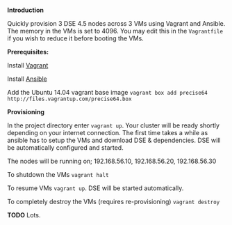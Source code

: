 **Introduction**

Quickly provision 3 DSE 4.5 nodes across 3 VMs using Vagrant and Ansible. The memory in the VMs is set to 4096. You may edit this in the ```Vagrantfile``` if you wish to reduce it before booting the VMs.

**Prerequisites:**

Install [Vagrant](https://www.vagrantup.com/downloads)

Install [Ansible](http://docs.ansible.com/intro_installation.html)

Add the Ubuntu 14.04 vagrant base image ```vagrant box add precise64 http://files.vagrantup.com/precise64.box```

**Provisioning**

In the project directory enter ```vagrant up```. Your cluster will be ready shortly depending on your internet connection. The first time takes a while as ansible has to setup the VMs and download DSE & dependencies. DSE will be automatically configured and started.

The nodes will be running on; 192.168.56.10, 192.168.56.20, 192.168.56.30

To shutdown the VMs ```vagrant halt```

To resume VMs ```vagrant up```. DSE will be started automatically.

To completely destroy the VMs (requires re-provisioning) ```vagrant destroy```

**TODO** Lots.
